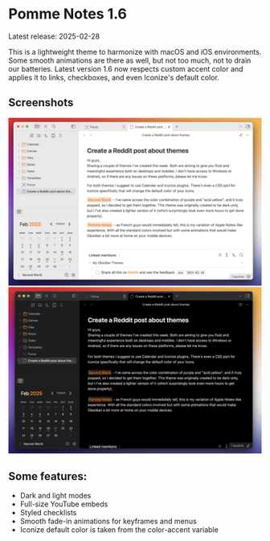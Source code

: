 # Pomme Notes 1.6
Latest release: 2025-02-28

This is a lightweight theme to harmonize with macOS and iOS environments.
Some smooth animations are there as well, but not too much, not to drain our batteries.
Latest version 1.6 now respects custom accent color and applies it to links, checkboxes, and even Iconize's default color.

## Screenshots
![](https://github.com/MrParalloid/pomme-notes/blob/main/some-fresh-themes-to-check-out-second-black-pomme-notes-v0-as15apb0rgke1.png)
![](https://github.com/MrParalloid/pomme-notes/blob/main/some-fresh-themes-to-check-out-second-black-pomme-notes-v0-m479fqb0rgke1.png)

## Some features:
- Dark and light modes
- Full-size YouTube embeds
- Styled checklists
- Smooth fade-in animations for keyframes and menus
- Iconize default color is taken from the color-accent variable 
